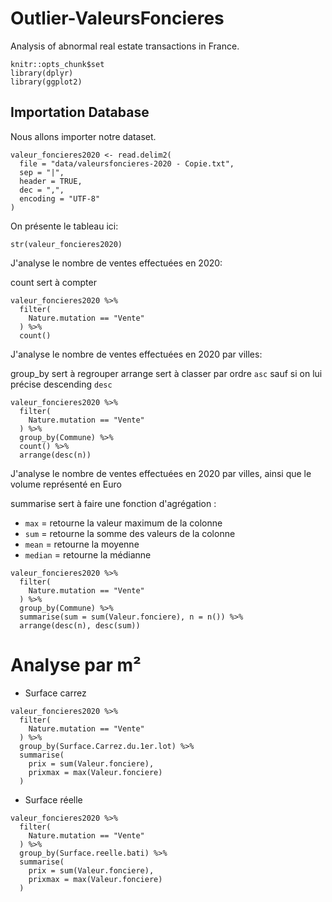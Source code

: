 # Outlier-ValeursFoncieres
Analysis of abnormal real estate transactions in France.


```{r setup, include=FALSE}
knitr::opts_chunk$set
library(dplyr)
library(ggplot2)
```

## Importation Database

Nous allons importer notre dataset.

```{r, eval=TRUE}
valeur_foncieres2020 <- read.delim2(
  file = "data/valeursfoncieres-2020 - Copie.txt",
  sep = "|",
  header = TRUE,
  dec = ",",
  encoding = "UTF-8"
)
```

On présente le tableau ici:

```{r eval=FALSE}
str(valeur_foncieres2020)
```


J'analyse le nombre de ventes effectuées en 2020:

count sert à compter

```{r}
valeur_foncieres2020 %>%
  filter(
    Nature.mutation == "Vente"
  ) %>% 
  count()
```


J'analyse le nombre de ventes effectuées en 2020 par villes:

group_by sert à regrouper
arrange sert à classer par ordre `asc` sauf si on lui précise descending `desc`

```{r}
valeur_foncieres2020 %>%
  filter(
    Nature.mutation == "Vente"
  ) %>%
  group_by(Commune) %>% 
  count() %>% 
  arrange(desc(n))
```


J'analyse le nombre de ventes effectuées en 2020 par villes, ainsi que le volume représenté en Euro

summarise sert à faire une fonction d'agrégation :

- `max` = retourne la valeur maximum de la colonne
- `sum` = retourne la somme des valeurs de la colonne
- `mean` = retourne la moyenne
- `median` = retourne la médianne

```{r}
valeur_foncieres2020 %>%
  filter(
    Nature.mutation == "Vente"
  ) %>%
  group_by(Commune) %>% 
  summarise(sum = sum(Valeur.fonciere), n = n()) %>% 
  arrange(desc(n), desc(sum))
```


# Analyse par m²

- Surface carrez

```{r}
valeur_foncieres2020 %>% 
  filter(
    Nature.mutation == "Vente"
  ) %>% 
  group_by(Surface.Carrez.du.1er.lot) %>% 
  summarise(
    prix = sum(Valeur.fonciere),
    prixmax = max(Valeur.fonciere)
  )
```

- Surface réelle

```{r}
valeur_foncieres2020 %>% 
  filter(
    Nature.mutation == "Vente"
  ) %>% 
  group_by(Surface.reelle.bati) %>% 
  summarise(
    prix = sum(Valeur.fonciere),
    prixmax = max(Valeur.fonciere)
  )
```



